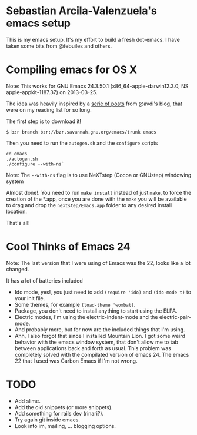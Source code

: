 Sebastian Arcila-Valenzuela's emacs setup
=========================================

This is my emacs setup. It's my effort to build a fresh dot-emacs. I have taken some bits from @febuiles and others.

Compiling emacs for OS X
========================

Note: This works for GNU Emacs 24.3.50.1 (x86_64-apple-darwin12.3.0,
NS apple-appkit-1187.37) on 2013-03-25.

The idea was heavily inspired by a
[serie of posts](http://devblog.avdi.org/category/emacs-reboot/page/2/)
from @avdi's blog, that were on my reading list for so long.

The first step is to download it!

	$ ﻿bzr branch bzr://bzr.savannah.gnu.org/emacs/trunk emacs

Then you need to run the `autogen.sh` and the `configure` scripts

	cd emacs
	./autogen.sh
	./configure --with-ns`

Note: The `--with-ns` flag is to use NeXTstep (Cocoa or GNUstep) windowing system

Almost done!.
You need to run `make install` instead of just `make`, to force the
creation of the *.app, once you are done with the `make` you will be
available to drag and drop the `nextstep/Emacs.app` folder to any
desired install location.

That's all!

Cool Thinks of Emacs 24
=======================

Note: The last version that I were using of Emacs was the 22, looks
like a lot changed.

It has a lot of batteries included

* Ido mode, yes!, you just need to add `(require 'ido)` and `(ido-mode
t)` to your init file.
* Some themes, for example `(load-theme 'wombat)`.
* Package, you don't need to install anything to start using the ELPA.
* Electric modes, I'm using the electric-indent-mode and the electric-pair-mode.
* And probably more, but for now  are the included things that I'm
using.
* Ahh, I also forgot that since I installed Mountain Lion. I got
  some weird behavior with the emacs window system, that don't allow
  me to tab between applications back and forth as usual. This problem
  was completely solved with the compilated version of emacs 24. The
  emacs 22 that I used was Carbon Emacs if I'm not wrong.

TODO
====

* Add slime.
* Add the old snippets (or more snippets).
* Add something for rails dev (rinari?).
* Try again git inside emacs.
* Look into im, mailing, ... blogging options.
